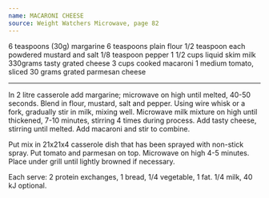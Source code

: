 ```yaml
---
name: MACARONI CHEESE
source: Weight Watchers Microwave, page 82
---
```


6 teaspoons (30g) margarine
6 teaspoons plain flour
1/2 teaspoon each powdered mustard and salt
1/8 teaspoon pepper
1 1/2 cups liquid skim milk
330grams tasty grated cheese
3 cups cooked macaroni
1 medium tomato, sliced
30 grams grated parmesan cheese

---

In 2 litre casserole add margarine; microwave on high until melted, 40-50 seconds.  Blend in flour, mustard, salt and pepper.  Using wire whisk or a fork, gradually stir in milk, mixing well.  Microwave milk mixture on high until thickened, 7-10 minutes, stirring 4 times during process.   Add tasty cheese, stirring until melted.  Add macaroni and stir to combine.

Put mix in 21x21x4 casserole dish that has been sprayed with non-stick spray.  Put tomato and parmesan on top.  Microwave on high 4-5 minutes.  Place under grill until lightly browned if necessary.

Each serve: 2 protein exchanges, 1 bread, 1/4 vegetable, 1 fat. 1/4 milk, 40 kJ optional.

